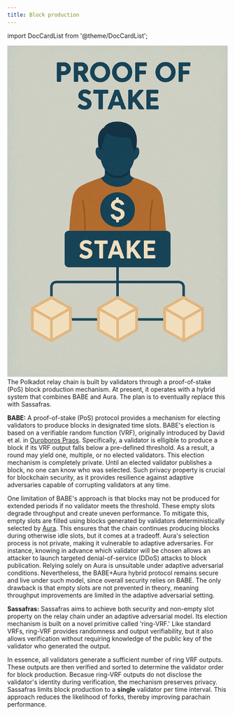```yaml
---
title: Block production
---
```


import DocCardList from '@theme/DocCardList';

![](Block-production.png)
The Polkadot relay chain is built by validators through a proof-of-stake (PoS) block production mechanism. At present, it operates with a hybrid system that combines BABE and Aura. The plan is to eventually replace this with Sassafras.

**BABE:** A proof-of-stake (PoS) protocol provides a mechanism for electing validators to produce blocks in designated time slots. BABE's election is based on a verifiable random function (VRF), originally introduced by David et al. in [Ouroboros Praos](https://eprint.iacr.org/2017/573.pdf). Specifically, a validator is elligible to produce a block if its VRF output falls below a pre-defined threshold. As a result, a round may yield one, multiple, or no elected validators. This election mechanism is completely private. Until an elected validator publishes a block, no one can know who was selected. Such privacy property is crucial for blockchain security, as it provides resilience against adaptive adversaries capable of corrupting validators at any time. 

One limitation of BABE's approach is that blocks may not be produced for extended periods if no validator meets the threshold. These empty slots degrade throughput and create uneven performance. To mitigate this, empty slots are filled using blocks generated by validators deterministically selected by [Aura](https://eprint.iacr.org/2018/1079.pdf). This ensures that the chain continues producing blocks during otherwise idle slots, but it comes at a tradeoff. Aura's selection process is not private, making it vulnerable to adaptive adversaries. For instance, knowing in advance which validator will be chosen allows an attacker to launch targeted denial-of-service (DDoS) attacks to block publication. Relying solely on Aura is unsuitable under adaptive adversarial conditions. Nevertheless, the BABE+Aura hybrid protocol remains secure and live under such model, since overall security relies on BABE. The only drawback is that empty slots are not prevented in theory, meaning throughput improvements are limited in the adaptive adversarial setting.

**Sassafras:** Sassafras aims to achieve both security and non-empty slot property on the relay chain under an adaptive adversarial model. Its election mechanism is built on a novel primitive called 'ring-VRF.' Like standard VRFs, ring-VRF provides randomness and output verifiability, but it also allows verification without requiring knowledge of the public key of the validator who generated the output. 

In essence, all validators generate a sufficient number of ring VRF outputs. These outputs are then verified and sorted to determine the validator order for block production. Becasue ring-VRF outputs do not disclose the validator's identity during verification, the mechanism preserves privacy. Sassafras limits block production to a **single** validator per time interval. This approach reduces the likelihood of forks, thereby improving parachain performance.

<DocCardList />

